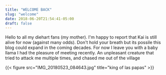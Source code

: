 ```yaml
---
title: "WELCOME BACK"
slug: "welcome"
date: 2018-06-20T21:54:41-05:00
draft: false
---
```

Hello to all my diehart fans (my mother). I'm happy to report that Kai is still alive for now (against many odds). Don't hold your breath but its possile this blog could expand in the coming decades. For now I leave you with a baby llama I had the pleasure of meeting recently. An unpleasant creature that tried to attack me multiple times, and chased me out of the village

{{< figure src="IMG_20180523_084643.jpg" title="king of las papas" >}}


